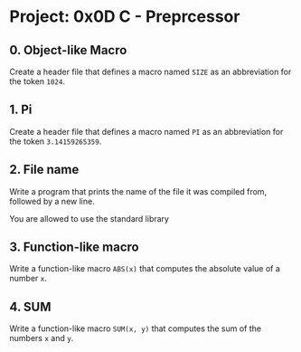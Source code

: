 # Project: 0x0D C - Preprcessor

## 0. Object-like Macro
Create a header file that defines a macro named `SIZE` as an abbreviation for the token `1024`.

## 1. Pi
Create a header file that defines a macro named `PI` as an abbreviation for the token `3.14159265359`.

## 2. File name
Write a program that prints the name of the file it was compiled from, followed by a new line.

You are allowed to use the standard library

## 3. Function-like macro
Write a function-like macro `ABS(x)` that computes the absolute value of a number `x`.

## 4. SUM
Write a function-like macro `SUM(x, y)` that computes the sum of the numbers `x` and `y`.